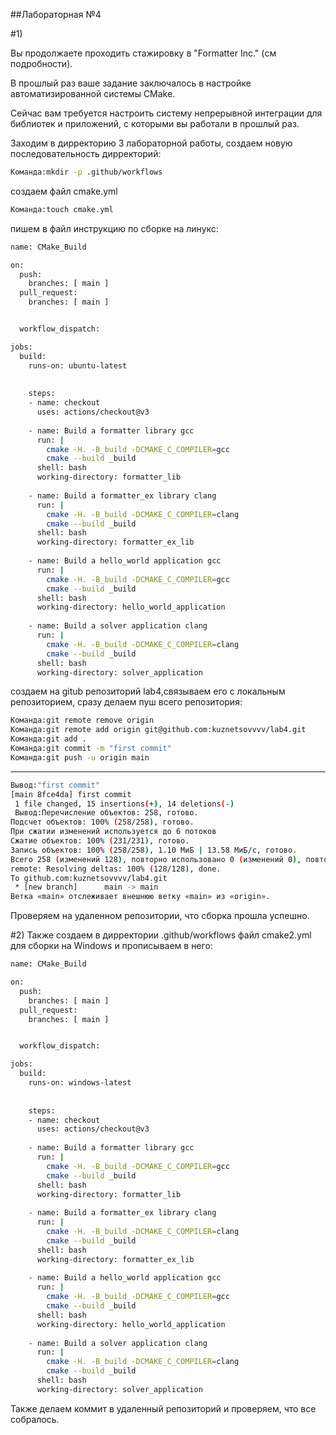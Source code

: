 ##Лабораторная №4

#1)


Вы продолжаете проходить стажировку в "Formatter Inc." (см подробности).

В прошлый раз ваше задание заключалось в настройке автоматизированной системы CMake.

Сейчас вам требуется настроить систему непрерывной интеграции для библиотек и приложений, с которыми вы работали в прошлый раз.


Заходим в дирректорию 3 лабораторной работы, создаем новую последовательность дирректорий:

```bash
Команда:mkdir -p .github/workflows
```

создаем файл cmake.yml

```bash
Команда:touch cmake.yml
```
пишем в файл инструкцию по сборке на линукс:
```bash
name: CMake_Build

on:
  push:
    branches: [ main ]
  pull_request:
    branches: [ main ]


  workflow_dispatch:

jobs:
  build:
    runs-on: ubuntu-latest
  
    
    steps:
    - name: checkout
      uses: actions/checkout@v3
    
    - name: Build a formatter library gcc
      run: |
        cmake -H. -B_build -DCMAKE_C_COMPILER=gcc
        cmake --build _build
      shell: bash
      working-directory: formatter_lib
      
    - name: Build a formatter_ex library clang
      run: |
        cmake -H. -B_build -DCMAKE_C_COMPILER=clang
        cmake --build _build
      shell: bash
      working-directory: formatter_ex_lib
      
    - name: Build a hello_world application gcc
      run: |
        cmake -H. -B_build -DCMAKE_C_COMPILER=gcc
        cmake --build _build
      shell: bash
      working-directory: hello_world_application
      
    - name: Build a solver application clang
      run: |
        cmake -H. -B_build -DCMAKE_C_COMPILER=clang
        cmake --build _build
      shell: bash
      working-directory: solver_application
```

создаем на gitub репозиторий lab4,связываем его с локальным репозиторием, сразу делаем пуш всего репозитория:
```bash
Команда:git remote remove origin
Команда:git remote add origin git@github.com:kuznetsovvvv/lab4.git
Команда:git add .
Команда:git commit -m "first commit"
Команда:git push -u origin main
```
---
```bash
Вывод:"first commit"
[main 8fce4da] first commit
 1 file changed, 15 insertions(+), 14 deletions(-)
 Вывод:Перечисление объектов: 258, готово.
Подсчет объектов: 100% (258/258), готово.
При сжатии изменений используется до 6 потоков
Сжатие объектов: 100% (231/231), готово.
Запись объектов: 100% (258/258), 1.10 МиБ | 13.58 МиБ/с, готово.
Всего 258 (изменений 128), повторно использовано 0 (изменений 0), повторно использовано пакетов 0
remote: Resolving deltas: 100% (128/128), done.
To github.com:kuznetsovvvv/lab4.git
 * [new branch]      main -> main
Ветка «main» отслеживает внешнюю ветку «main» из «origin».
```
Проверяем на удаленном репозитории, что сборка прошла успешно.

#2)
Также создаем в дирректории .github/workflows файл cmake2.yml для сборки на Windows и прописываем в него:
```bash
name: CMake_Build

on:
  push:
    branches: [ main ]
  pull_request:
    branches: [ main ]


  workflow_dispatch:

jobs:
  build:
    runs-on: windows-latest
  
    
    steps:
    - name: checkout
      uses: actions/checkout@v3
    
    - name: Build a formatter library gcc
      run: |
        cmake -H. -B_build -DCMAKE_C_COMPILER=gcc
        cmake --build _build
      shell: bash
      working-directory: formatter_lib
      
    - name: Build a formatter_ex library clang
      run: |
        cmake -H. -B_build -DCMAKE_C_COMPILER=clang
        cmake --build _build
      shell: bash
      working-directory: formatter_ex_lib
      
    - name: Build a hello_world application gcc
      run: |
        cmake -H. -B_build -DCMAKE_C_COMPILER=gcc
        cmake --build _build
      shell: bash
      working-directory: hello_world_application
      
    - name: Build a solver application clang
      run: |
        cmake -H. -B_build -DCMAKE_C_COMPILER=clang
        cmake --build _build
      shell: bash
      working-directory: solver_application

```
Также делаем коммит в удаленный репозиторий и проверяем, что все собралось.

